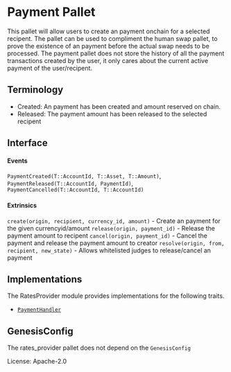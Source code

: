 # Payment Pallet

This pallet will allow users to create an payment onchain for a selected recipent. The pallet can be used to compliment the human swap pallet, to prove the existence of an payment before the actual swap needs to be processed. The payment pallet does not store the history of all the payment transactions created by the user, it only cares about the current active payment of the user/recipent.

## Terminology

- Created: An payment has been created and amount reserved on chain.
- Released: The payment amount has been released to the selected recipent

## Interface

#### Events

`PaymentCreated(T::AccountId, T::Asset, T::Amount)`,
`PaymentReleased(T::AccountId, PaymentId)`,
`PaymentCancelled(T::AccountId, T::AccountId)`

#### Extrinsics

`create(origin, recipient, currency_id, amount)` - Create an payment for the given currencyid/amount
`release(origin, payment_id)` - Release the payment amount to recipent
`cancel(origin, payment_id)` - Cancel the payment and release the payment amount to creator
`resolve(origin, from, recipient, new_state)` - Allows whitelisted judges to release/cancel an payment

## Implementations

The RatesProvider module provides implementations for the following traits.
- [`PaymentHandler`](../../primitives/src/payment.rs)

## GenesisConfig

The rates_provider pallet does not depend on the `GenesisConfig`

License: Apache-2.0